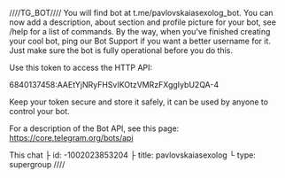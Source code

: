////TG_BOT////
You will find bot at t.me/pavlovskaiasexolog_bot. You can now add a description, about section and profile picture for your bot, see /help for a list of commands. By the way, when you've finished creating your cool bot, ping our Bot Support if you want a better username for it. Just make sure the bot is fully operational before you do this.

Use this token to access the HTTP API:

6840137458:AAEtYjNRyFHSvIKOtzVMRzFXggIybU2QA-4

Keep your token secure and store it safely, it can be used by anyone to control your bot.

For a description of the Bot API, see this page: https://core.telegram.org/bots/api

This chat
├ id: -1002023853204
├ title: pavlovskaiasexolog
└ type: supergroup
////